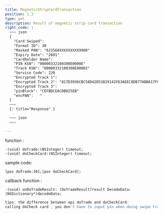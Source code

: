 ```yaml
---
title: MagneticStripCardTransaction
position: 1.3
type: get
description: Result of magnetic strip card transaction
right_code: |
  ~~~ json
  {
    "Card Swiped":
    "Format ID": 30
    "Masked PAN": "623568XXXXXXXXX9908"
    "Expiry Date": "2601"
    "Cardholder Name": 
    "PIN KSN": "00000332100300E0000E"
    "Track KSN": "00000332100300E00002"
    "Service Code": 220
    "Encrypted Track 1": 
    "Encrypted Track 2": "817D3936CBC58D42D53829142F63AEEC8DB77ABBA17FC32D"
    "Encrypted Track 3": 
    "pinBlock": "CEFBDCEAC0B025EB"
    "encPAN":   "
  }
  ~~~
  {: title="Response" }

  ~~~ json
  ~~~

---
```


function :
```objc
-(void) doTrade:(NSInteger) timeout;
-(void) doCheckCard:(NSInteger) timeout;
```
sample code:
```objc
[pos doTrade:30];[pos doCheckCard];
```
callback function :
```objc
-(void) onDoTradeResult: (DoTradeResult)result DecodeData:(NSDictionary*)decodeData;
```
~~~ javascript
tips: the difference between api doTrade and doCheckCard:
calling doCheck card , you don't have to input pin when doing swipe transaction.
~~~
